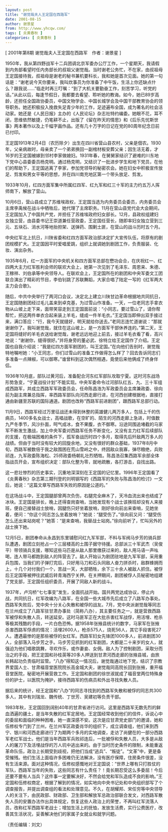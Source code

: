 ```yaml
---
layout: post
title: "谢觉哉夫人王定国在西路军"
date: 2001-08-15
author: 谢景星
from: http://www.yhcqw.com/
tags: [ 炎黄春秋 ]
categories: [ 炎黄春秋 ]
---
```



[ 2001年第8期 谢觉哉夫人王定国在西路军　作者：谢景星 ]


1950年，我从第四野战军十二兵团调北京军委办公厅工作，一个星期天，我请假到内务部看望时任内务部长的叔祖父谢觉哉。当时谢老公务忙，不在家，由叔祖母王定国接待我，叔祖母是谢老的秘书兼机要科长，我和她是首次见面。她的第一句话是：“谢老说今天你要来，我叫炊事员为你准备了中午饭，生活上你还缺点什么？跟我说……”临走时再三叮嘱：“到了大机关要勤奋工作，刻苦学习，听党的话。”从此以后，每逢节假日，我都要去看望、聆听她的教诲。如今，她已89岁高龄，还担任全国政协委员，中国文物学会、中国长城学会及中国干部教育协会的领导职务。她还积极投入挽救失足青少年的工作，足迹遍布全国，成为著名的社会活动家。她还是《人民日报》主办的《人民论坛》杂志社特约编委。她眼不花，耳不闭，思维依然敏捷，仍笔耕不止，出版了《留在昨天的情思》和《后乐先忧斯世事》两本著作以及上千幅字画作品。还有几十万字的日记在党的80周年纪念日前已付印。


王定国1913年2月4日（农历除夕）出生在四川省营山县农村，父亲是佃农。1930年，父亲病故时，母亲卖了一个弟弟换回一副棺材板安葬父亲；因生活无着，才16岁的王定国被嫁到邻村李家做媳妇。1931年春，在舅舅家结识了避难的川东地下党中心县委委员杨克明。通过杨克明，又结识了一批进步学生和地下党员，在他们的帮助下，王定国逃离了李家，参加党领导的秘密农会。她在妇女中积极宣传放足、剪发和男女平等的思想，并在四川南充地区第一个带头放足、剪发。

1933年10月，红四方面军集中所属红四军、红九军和红三十军的主力约五万人挥师南下，解放了营山。


10月6日，营山县成立了苏维埃政权，王定国当选为内务委员会委员，内务委员会主席李禹候在战斗中牺牲后，她代理了主席职务。11月在营山县党代会大会期间，王定国加入了中国共产党，并担任了苏维埃政府妇女部长。12月，县政权组建妇女独立营，由县委书记王崇道兼任营政委，王定国任营长，随即率妇女独立营到三元、五块石、消水河等地抬担架、送弹药、围剿土匪，在营山的战斗历时五个月。

中央红军北上抗日，川陕省委和红四方面军政治部决定扩大宣传队伍，将原有的剧团规模扩大。王定国因平时爱唱爱跳，组织上就调她到剧团工作，负责服装、化妆、演出杂务。


1935年6月，红一方面军的中央机关和四方面军总部在懋功会合，在庆祝红一、红四两大主力红军胜利会师的联欢大会上，她第一次见到了毛泽东、周恩来、朱德、王稼祥、刘伯承等中央领导人。在联欢会上，王定国所在的剧团和中央军委文工团联合演出了精彩的节目，李伯钊跳了苏联舞蹈，大家合唱了陆定一写的《红军两大主力会合歌》。


随后，中共中央举行了两河口会议，决定北上建立川陕甘边革命根据地共同抗日，王定国随剧团经过毛儿盖来到卓克基，为过雪山作准备。一天，一位老同志手拿衣物从山坡上走下来，面带笑容走到王定国面前说：“小同志，要过雪山了，请你帮帮忙，把这两件单衣合起来装上羊毛，缝成一件羊毛衣。”王定国当即伸出双手接过来，满口答应：“行，我今天就缝好，明天就给你送去。”老同志连忙道谢说：“那就谢谢你了。我叫谢觉哉，就住在这山坡上，是一方面军干部休养连的。”第二天，王定国将缝好的羊毛衣送给谢觉哉，谢老远远地迎上前去，接过羊毛衣看了看，高兴地说：“谢谢你，缝得很好。”并将身旁的董必武、徐特立给王定国作了介绍。王定国也自我介绍说：“我是红四方面军剧团的，叫王定国。”在向他们告别时，谢觉哉特地嘱咐她：“小王同志，你们过雪山的准备工作做得怎么样了？回去告诉同志们多准备一点辣椒，可以御寒。”谁曾料到这次偶然相遇，竟使后来他俩成了终身伴侣。


1936年10月底，部队过黄河后，准备配合河东红军部队攻取宁夏。这时河东战场形势急变，“宁夏战役计划”不能实现。中央军委命令过河部队红五、九、三十军组成西路军，并成立西路军军政委员会，任命陈昌浩为军政委员会主席兼政委、徐向前为副主席兼总指挥，率西路军部队向河西走廊行进，在河西创建根据地，直接打通由新疆至苏联的国际通道。剧团也改称“西路军前进剧团”，跟西路军总部行动。


11月9日，西路军经过万里征战还未得到休整的英雄健儿两万多人，包括上千的伤病员，1400多名女战士，高唱战歌，在空旷的、陌生的河西走廊上急进，时值数九严冬季节，风沙扑面，呵气成冰，食不果腹，衣不御寒。沿途同围追堵截的马家军不断发生激战，加上中央军委对西路军任务不断变化，又没有主力红军后续部队的支援，在极端困难的条件下，孤军奋战历时四个多月，取得先后歼敌两万多人的战绩。但由于当时没有较大的回旋余地，又没有很好的群众基础，1937年8月中旬，西路军被数倍于我之敌围困在荒山雪岭之中，终因敌众我寡，弹尽粮绝，兵败祁连，九军政委陈海松、25师政委杨朝礼壮烈牺牲。陈昌浩召集西路军余部全体指战员开会，宣布组织决定：部队化整为零，就地疏散，各打游击，自找出路。


这一悲壮惨烈的历史事实，沉重地深深刻在王定国的记忆里。1996年王定国看了《炎黄春秋》杂志第三期刊登的刘明钢写的《西路军的失败与陈昌浩的检讨》一文后，她说：“这篇文章写西路军失败的原因是公道的。”


在这场战斗中，王定国腿部曾两次负伤，右腿完全麻木了，天冷血流出来也结成了冰块。王定国是排长，晚上还得查岗查哨，当她发现有个战士该换班却没有人来接班，便自己接替战士放哨，因腿伤只好坐着放哨，刚好徐向前出来查哨，见她坐着，便问：“你这个同志怎么坐着放哨？”她说：“腿受伤了。”徐向前又问：“腿受伤怎么还出来站岗呢？”她答：“是来查哨，我替战士站岗。”徐向前听了，忙叫另外的战士换下她。


12月5日，剧团奉命从永昌到东里铺慰问红九军军部，不料与军阀马步芳的骑兵部队遭遇，剧团立刻抢占一个三层楼高的土围子据守待援。总部派三十军武杰（吴俊平）带领骑兵支援，哪知这些马匹是从敌人那里缴获过来的，敌人用马语一声吆喝，连人带马都跑到敌人的阵营去了。敌人开始认为剧团驻地是九军军部，采用重兵包围，当我们的子弹打完后，只好用马刀和石头同敌人奋力拼杀时，敌群蜂拥而上，十几个对付我们一个，苦战一天，大部牺牲，余下三十余人被敌人抓住。被俘后王定国等被押往武威后转青海西宁关押。在关押期间，剧团被俘人员秘密地组建了党支部，王定国任组织委员，开展了同敌人新的战斗。


1937年，卢沟桥“七七事变”发生，全面抗战开始。国共两党达成协议，停止内战，共同抗日，红军改编为八路军，在全国一些大城市先后成立了八路军办事处。西路军失败后，党中央十分关心失散和被俘的战友。7月，党中央派谢觉哉等同志在兰州成立了八路军驻甘肃办事处（简称八办），其主要任务之一，就是营救西路军被俘和失散人员，转送延安。这时马匪军正在大批杀害红军战俘，用活埋、枪杀等极其残酷的手段，一片白色恐怖。据1958年张掖县统计的数字，马家军在张掖杀害西路军俘虏的情况：活埋2600人，枪杀575人，烧死56人，其它手段害死27人。遭遇最惨的是那些被俘的女红军。西路军妇女先锋团1000多人，前进剧团30人，全部落入马步芳之手。马步芳见抓到的红军剧团，大都是二十来岁的女人，就强迫为他们唱歌跳舞，寻欢作乐，或作妻妾、女佣。敌人为了控制剧团，采取分而治之的手段，把王定国和孙桂英等20多人押送到甘肃河西走廊的张掖县城，由旅长韩起功负责临时监管。“八办”得知这一情况后，谢觉哉通过地下党，结识了宗教界爱国人士、甘肃福音堂医院院长高金城大夫，谢觉哉同高院长回到张掖，重开福音堂医院，秘密地开展营救工作。王定国和剧团的徐世淑就成了福音堂两位特殊身份的护士，以医院为掩护，接待西路军的伤病员和外出寻找失散人员。

据后来的统计，经王定国和“八办”的同志寻找到的西路军失散和被俘的同志共300多人，其中有刘瑞龙、魏传统、丁世芳、吴建初等负责干部。


1983年秋，王定国回到阔别40年的甘肃省进行访问。这里是西路军无数先烈的鲜血洒遍的疆土，是当年失散的红军定居地。王定国经常收到他们的信件，诉说心中的委屈和面临的种种困难，她一直深感不安。这次是应甘肃党史部门的邀请，她和伍修权专门到了兰州，在兰州军区政委肖华的组织下，成立调查组，他们来到西宁、银川和河西走廊进行了为期两个多月的实地调查，走访了尚健在的一部分西路军老红军战士。他们是当年西路军兵败祁连后，一批被俘和失散人员，大多是从敌人的屠刀下及活埋战俘的万人坑中逃出来的。由于当时历史条件的限制，未能重返革命队伍，政治上长期受到歧视，把他们当成“逃兵”、“叛徒”。“文革”中，更是备受摧残。他们生活上面临许多困难仍无法解决，没有医疗保障，住房条件很差，没有生活来源。面对这种情况，伍修权感慨地对王定国说：“世界上哪有只打胜仗的军队，西路军当年的失败，这些同志有什么责任？！竟长期忍受这么多委屈！今后还要不要有人当兵？这件事一定要解决好，不然会给党和军队造成不良的影响。”王定国和伍修权商定，根据了解到的情况，如实地向中央书记处和中央组织部写了个调查报告，并提出调查组的看法和处理意见。不久，在胡耀邦、宋任穷等中央领导人的关注下，由民政部、财政部、卫生部和解放军总政治部联合发文，对西路军散失人员的安置办法作出具体规定，恢复这些人政治上的荣誉，不再叫红军流落人员，改称红军西路军老战士；增加生活上的抚恤，发放生活费，实行公费医疗，改善其生活状况，妥善解决他们的家属子女就业和就学问题。

（责任编辑：刘文）


